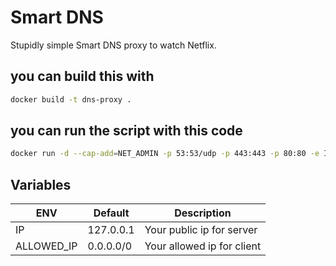 # Smart DNS

Stupidly simple Smart DNS proxy to watch Netflix.

## you can build this with 
```bash
docker build -t dns-proxy .
```

## you can run the script with this code
```bash
docker run -d --cap-add=NET_ADMIN -p 53:53/udp -p 443:443 -p 80:80 -e IP=your-ip-address --log-opt max-size=10m --log-opt max-file=3 dns-proxy
```

## Variables
| ENV  |  Default  |  Description  |
|---|---|---|
| IP  | 127.0.0.1  | Your public ip for server  |
| ALLOWED_IP | 0.0.0.0/0  | Your allowed ip for client |
